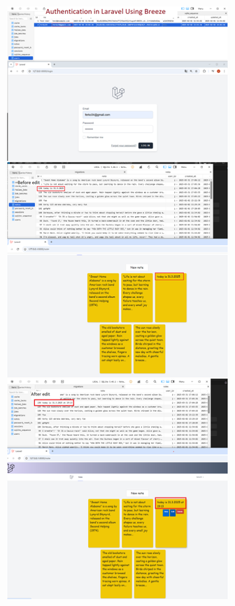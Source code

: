 <img src="login.png" alt="breeze login" width="800">
<img src="beforeEditNote.png" alt="before edit" width="800">
<img src="afterEditNote.png" alt="after edit" width="800">

